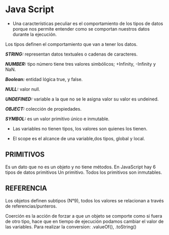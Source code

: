 # **Java Script**

* Una características peculiar es el comportamiento de los tipos de datos porque nos permite entender como se comportan nuestros datos durante la ejecución.

Los tipos definen el comportamiento que van a tener los datos.

***STRING:*** representan datos textuales o cadenas de caracteres.

***NUMBER:*** tipo número tiene tres valores simbólicos; +Infinity, -Infinity y NaN.

***Boolean:*** entidad lógica true, y false.

***NULL:*** valor null.

***UNDEFINED:*** variable a la que no se le asigna valor su valor es undeined.

***OBJECT:*** colección de propiedades.

***SYMBOL:*** es un valor primitivo único e inmutable.

* Las variables no tienen tipos, los valores son quienes los tienen.

* El scope es el alcance de una variable,dos tipos, global y local.

## PRIMITIVOS

Es un dato que no es un objeto y no tiene métodos. En JavaScript hay 6 tipos de datos primitivos
Un primitivo.
Todos los primitivos son inmutables.

## REFERENCIA

Los objetos definen subtipos (N°9),
todos los valores se relacionan a través de referencias/punteros.

Coerción es la acción de forzar a que un objeto se comporte como si fuera de otro tipo, hace que en tiempo de ejecución podamos cambiar el valor de las variables.
Para realizar la conversion:
    .valueOf(), .toString()
